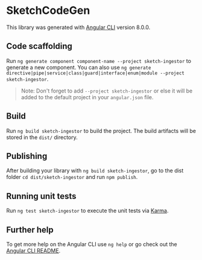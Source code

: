 # SketchCodeGen

This library was generated with [Angular CLI](https://github.com/angular/angular-cli) version 8.0.0.

## Code scaffolding

Run `ng generate component component-name --project sketch-ingestor` to generate a new component. You can also use `ng generate directive|pipe|service|class|guard|interface|enum|module --project sketch-ingestor`.
> Note: Don't forget to add `--project sketch-ingestor` or else it will be added to the default project in your `angular.json` file. 

## Build

Run `ng build sketch-ingestor` to build the project. The build artifacts will be stored in the `dist/` directory.

## Publishing

After building your library with `ng build sketch-ingestor`, go to the dist folder `cd dist/sketch-ingestor` and run `npm publish`.

## Running unit tests

Run `ng test sketch-ingestor` to execute the unit tests via [Karma](https://karma-runner.github.io).

## Further help

To get more help on the Angular CLI use `ng help` or go check out the [Angular CLI README](https://github.com/angular/angular-cli/blob/master/README.md).
